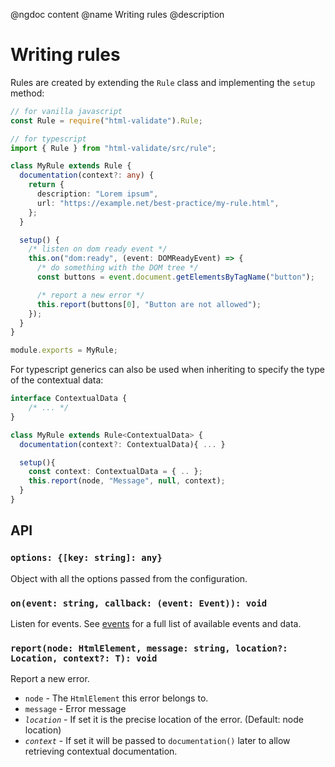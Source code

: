 @ngdoc content
@name Writing rules
@description

# Writing rules

Rules are created by extending the `Rule` class and implementing the `setup`
method:

```typescript
// for vanilla javascript
const Rule = require("html-validate").Rule;

// for typescript
import { Rule } from "html-validate/src/rule";

class MyRule extends Rule {
  documentation(context?: any) {
    return {
      description: "Lorem ipsum",
      url: "https://example.net/best-practice/my-rule.html",
    };
  }

  setup() {
    /* listen on dom ready event */
    this.on("dom:ready", (event: DOMReadyEvent) => {
      /* do something with the DOM tree */
      const buttons = event.document.getElementsByTagName("button");

      /* report a new error */
      this.report(buttons[0], "Button are not allowed");
    });
  }
}

module.exports = MyRule;
```

For typescript generics can also be used when inheriting to specify the type of
the contextual data:

```typescript
interface ContextualData {
    /* ... */
}

class MyRule extends Rule<ContextualData> {
  documentation(context?: ContextualData){ ... }

  setup(){
    const context: ContextualData = { .. };
    this.report(node, "Message", null, context);
  }
}
```

## API

### `options: {[key: string]: any}`

Object with all the options passed from the configuration.

### `on(event: string, callback: (event: Event)): void`

Listen for events. See [events](/dev/events.html) for a full list of available
events and data.

### `report(node: HtmlElement, message: string, location?: Location, context?: T): void`

Report a new error.

- `node` - The `HtmlElement` this error belongs to.
- `message` - Error message
- _`location`_ - If set it is the precise location of the error. (Default: node
  location)
- _`context`_ - If set it will be passed to `documentation()` later to allow
  retrieving contextual documentation.
